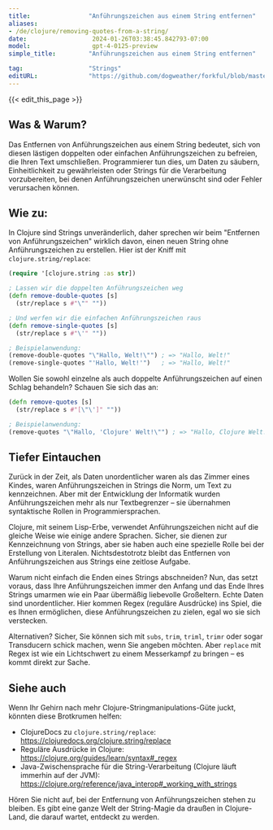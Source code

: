 ```yaml
---
title:                "Anführungszeichen aus einem String entfernen"
aliases:
- /de/clojure/removing-quotes-from-a-string/
date:                  2024-01-26T03:38:45.842793-07:00
model:                 gpt-4-0125-preview
simple_title:         "Anführungszeichen aus einem String entfernen"

tag:                  "Strings"
editURL:              "https://github.com/dogweather/forkful/blob/master/content/de/clojure/removing-quotes-from-a-string.md"
---
```


{{< edit_this_page >}}

## Was & Warum?
Das Entfernen von Anführungszeichen aus einem String bedeutet, sich von diesen lästigen doppelten oder einfachen Anführungszeichen zu befreien, die Ihren Text umschließen. Programmierer tun dies, um Daten zu säubern, Einheitlichkeit zu gewährleisten oder Strings für die Verarbeitung vorzubereiten, bei denen Anführungszeichen unerwünscht sind oder Fehler verursachen können.

## Wie zu:
In Clojure sind Strings unveränderlich, daher sprechen wir beim "Entfernen von Anführungszeichen" wirklich davon, einen neuen String ohne Anführungszeichen zu erstellen. Hier ist der Kniff mit `clojure.string/replace`:

```clojure
(require '[clojure.string :as str])

; Lassen wir die doppelten Anführungszeichen weg
(defn remove-double-quotes [s]
  (str/replace s #"\"" ""))

; Und werfen wir die einfachen Anführungszeichen raus
(defn remove-single-quotes [s]
  (str/replace s #"\'" ""))

; Beispielanwendung:
(remove-double-quotes "\"Hallo, Welt!\"") ; => "Hallo, Welt!"
(remove-single-quotes "'Hallo, Welt!'")   ; => "Hallo, Welt!"
```
Wollen Sie sowohl einzelne als auch doppelte Anführungszeichen auf einen Schlag behandeln? Schauen Sie sich das an:

```clojure
(defn remove-quotes [s]
  (str/replace s #"[\"\']" ""))

; Beispielanwendung:
(remove-quotes "\"Hallo, 'Clojure' Welt!\"") ; => "Hallo, Clojure Welt!"
```

## Tiefer Eintauchen
Zurück in der Zeit, als Daten unordentlicher waren als das Zimmer eines Kindes, waren Anführungszeichen in Strings die Norm, um Text zu kennzeichnen. Aber mit der Entwicklung der Informatik wurden Anführungszeichen mehr als nur Textbegrenzer – sie übernahmen syntaktische Rollen in Programmiersprachen.

Clojure, mit seinem Lisp-Erbe, verwendet Anführungszeichen nicht auf die gleiche Weise wie einige andere Sprachen. Sicher, sie dienen zur Kennzeichnung von Strings, aber sie haben auch eine spezielle Rolle bei der Erstellung von Literalen. Nichtsdestotrotz bleibt das Entfernen von Anführungszeichen aus Strings eine zeitlose Aufgabe.

Warum nicht einfach die Enden eines Strings abschneiden? Nun, das setzt voraus, dass Ihre Anführungszeichen immer den Anfang und das Ende Ihres Strings umarmen wie ein Paar übermäßig liebevolle Großeltern. Echte Daten sind unordentlicher. Hier kommen Regex (reguläre Ausdrücke) ins Spiel, die es Ihnen ermöglichen, diese Anführungszeichen zu zielen, egal wo sie sich verstecken.

Alternativen? Sicher, Sie können sich mit `subs`, `trim`, `triml`, `trimr` oder sogar Transducern schick machen, wenn Sie angeben möchten. Aber `replace` mit Regex ist wie ein Lichtschwert zu einem Messerkampf zu bringen – es kommt direkt zur Sache.

## Siehe auch
Wenn Ihr Gehirn nach mehr Clojure-Stringmanipulations-Güte juckt, könnten diese Brotkrumen helfen:

- ClojureDocs zu `clojure.string/replace`: https://clojuredocs.org/clojure.string/replace
- Reguläre Ausdrücke in Clojure: https://clojure.org/guides/learn/syntax#_regex
- Java-Zwischensprache für die String-Verarbeitung (Clojure läuft immerhin auf der JVM): https://clojure.org/reference/java_interop#_working_with_strings

Hören Sie nicht auf, bei der Entfernung von Anführungszeichen stehen zu bleiben. Es gibt eine ganze Welt der String-Magie da draußen in Clojure-Land, die darauf wartet, entdeckt zu werden.
